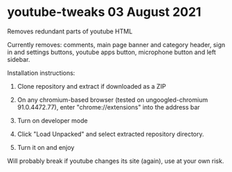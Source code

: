 # youtube-tweaks 03 August 2021

Removes redundant parts of youtube HTML

Currently removes: comments, main page banner and category header, sign in and settings buttons, youtube apps button, microphone button and left sidebar.

Installation instructions:

1. Clone repository and extract if downloaded as a ZIP

2. On any chromium-based browser (tested on ungoogled-chromium 91.0.4472.77), enter "chrome://extensions" into the address bar

3. Turn on developer mode

4. Click "Load Unpacked" and select extracted repository directory.

5. Turn it on and enjoy

Will probably break if youtube changes its site (again), use at your own risk.
